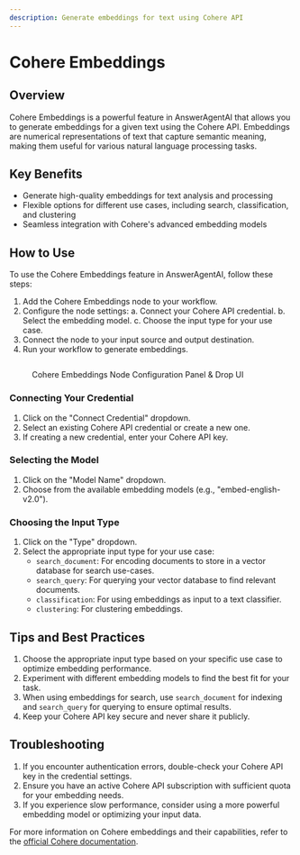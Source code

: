 ```yaml
---
description: Generate embeddings for text using Cohere API
---
```


# Cohere Embeddings

## Overview

Cohere Embeddings is a powerful feature in AnswerAgentAI that allows you to generate embeddings for a given text using the Cohere API. Embeddings are numerical representations of text that capture semantic meaning, making them useful for various natural language processing tasks.

## Key Benefits

-   Generate high-quality embeddings for text analysis and processing
-   Flexible options for different use cases, including search, classification, and clustering
-   Seamless integration with Cohere's advanced embedding models

## How to Use

To use the Cohere Embeddings feature in AnswerAgentAI, follow these steps:

1. Add the Cohere Embeddings node to your workflow.
2. Configure the node settings:
   a. Connect your Cohere API credential.
   b. Select the embedding model.
   c. Choose the input type for your use case.
3. Connect the node to your input source and output destination.
4. Run your workflow to generate embeddings.

<!-- TODO: Screenshot of the Cohere Embeddings node configuration panel -->
<figure><img src="/.gitbook/assets/screenshots/cohereembeddingnode.png" alt="" /><figcaption><p> Cohere Embeddings Node Configuration Panel  &#x26; Drop UI</p></figcaption></figure>

### Connecting Your Credential

1. Click on the "Connect Credential" dropdown.
2. Select an existing Cohere API credential or create a new one.
3. If creating a new credential, enter your Cohere API key.

### Selecting the Model

1. Click on the "Model Name" dropdown.
2. Choose from the available embedding models (e.g., "embed-english-v2.0").

### Choosing the Input Type

1. Click on the "Type" dropdown.
2. Select the appropriate input type for your use case:
    - `search_document`: For encoding documents to store in a vector database for search use-cases.
    - `search_query`: For querying your vector database to find relevant documents.
    - `classification`: For using embeddings as input to a text classifier.
    - `clustering`: For clustering embeddings.

## Tips and Best Practices

1. Choose the appropriate input type based on your specific use case to optimize embedding performance.
2. Experiment with different embedding models to find the best fit for your task.
3. When using embeddings for search, use `search_document` for indexing and `search_query` for querying to ensure optimal results.
4. Keep your Cohere API key secure and never share it publicly.

## Troubleshooting

1. If you encounter authentication errors, double-check your Cohere API key in the credential settings.
2. Ensure you have an active Cohere API subscription with sufficient quota for your embedding needs.
3. If you experience slow performance, consider using a more powerful embedding model or optimizing your input data.

For more information on Cohere embeddings and their capabilities, refer to the [official Cohere documentation](https://docs.cohere.com/reference/embed).
